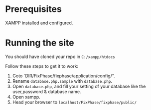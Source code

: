 # Prerequisites

XAMPP installed and configured.

# Running the site

You should have cloned your repo in `C:/xampp/htdocs`

Follow these steps to get it to work:

1. Goto `DIR/FixPhase/fixphase/application/config/".
2. Rename `database.php.sample` with `database.php`.
3. Open `database.php`, and fill your setting of your database like the user,password & database name.
4. Open xampp.
5. Head your browser to `localhost/FixPhase/fixphase/public/`

